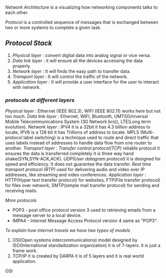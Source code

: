 *Network Architecture* is a visualizing how networking components talks to each other.

*Protocol* is a controlled sequence of messages that is exchanged between two or more systems to complete a given task.
## *Protocol Stack*

1. *Physical layer* : convert digital data into analog signal or vice versa.
2. *Data link layer* : it will ensure all the devices accessing the data properly.
3. *Network layer* : It will finds the easy path to transfer data.
4. *Transport layer* : It will control the traffic of the network.
5. *Application layer* : It will provide a user interface for the user to interact with network.

### *protocols at different layers*

*Physical layer* : Ethernet (IEEE 802.3), WIFI (IEEE 802.11) works here but not too much.
*Data link layer* : Ethernet, WIFI, Bluetooth, UMTS(Universal Mobile Telecommunications System (3G Network bro)), LTE(Long term evolution).
*Network layer* : IPV4 it is a 32bit it has 4.3 billion address to locate, IPV6 is a 128 bit it has Trillions of address to locate. MPLS (Multi-protocol label switching) is a technique used to route and direct traffic that uses labels instead of addresses to handle data flow from one router to another.
*Transport layer* : *Transfer control protocol(TCP)* reliable protocol it ensures the data is transferred completely it is three way hand shake(SYN,SYN-ACK,ACK). *UDP(User datagram protocol)* it is designed for speed and efficiency. It does not guarantee the data transfer. *Real time transport protocol (RTP)* used for delivering audio and video over IP addresses, like streaming and video conferences.
*Application layer* : HTTP(Hyper text transfer protocol) for websites, FTP(File transfer protocol) for files over network, SMTP(simple mail transfer protocol) for sending and receiving mails.

*More protocols*
- POP3 - post office protocol version 3 used to retrieving emails from a message server to a local device.
- IMPA4 - Internet Message Access Protocol version 4 same as "POP3".

*To explain how internet travels we have two types of models*
1. OSI(Open systems intercommunications) model designed by ISO(International standadization organization) it is of 7-layers. it is just a frame work.
2. TCP/IP it is created by DARPA it is of 5 layers and it is real world application.

OSI 